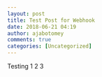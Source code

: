 ```yaml
---
layout: post
title: Test Post for Webhook
date: 2018-06-21 04:19
author: ajabotomey
comments: true
categories: [Uncategorized]
---
```

Testing 1 2 3
